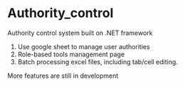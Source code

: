 # Authority_control
Authority control system built on .NET framework
1. Use google sheet to manage user authorities
2. Role-based tools management page
3. Batch processing excel files, including tab/cell editing.

More features are still in development
